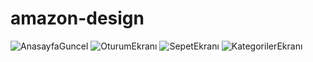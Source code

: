 # amazon-design
![AnasayfaGuncel](https://user-images.githubusercontent.com/33697532/195011028-9866090e-8de1-41c2-8e21-0d55988ec820.png)
![OturumEkranı](https://user-images.githubusercontent.com/33697532/194926816-bae4c1d4-838e-4cf6-a9de-8969401c6034.png)
![SepetEkranı](https://user-images.githubusercontent.com/33697532/194926839-3ec5cea0-cce5-4f36-860e-395037e313a7.png)
![KategorilerEkranı](https://user-images.githubusercontent.com/33697532/194926855-6c84f4b8-2a46-484c-90a4-21539bf93c42.png)
